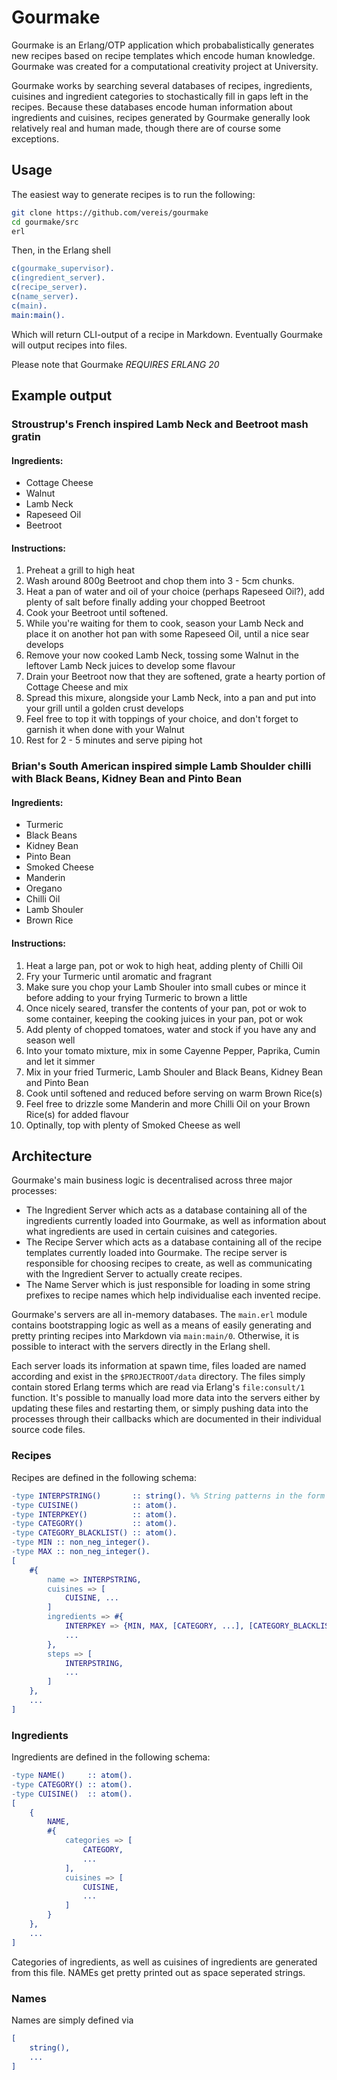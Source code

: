 # Gourmake
Gourmake is an Erlang/OTP application which probabalistically generates new recipes based on recipe templates which encode human knowledge. Gourmake was created for a computational creativity project at University.

Gourmake works by searching several databases of recipes, ingredients, cuisines and ingredient categories to stochastically fill in gaps left in the recipes. Because these databases encode human information about ingredients and cuisines, recipes generated by Gourmake generally look relatively real and human made, though there are of course some exceptions.

## Usage
The easiest way to generate recipes is to run the following:
```sh
git clone https://github.com/vereis/gourmake
cd gourmake/src
erl
```

Then, in the Erlang shell
```erlang
c(gourmake_supervisor).
c(ingredient_server).
c(recipe_server).
c(name_server).
c(main).
main:main().
```

Which will return CLI-output of a recipe in Markdown. Eventually Gourmake will output recipes into files.

Please note that Gourmake *REQUIRES ERLANG 20*

## Example output
### Stroustrup's French inspired Lamb Neck and Beetroot mash gratin
#### Ingredients:
- Cottage Cheese
- Walnut
- Lamb Neck
- Rapeseed Oil
- Beetroot
#### Instructions:
1) Preheat a grill to high heat
2) Wash around 800g Beetroot and chop them into 3 - 5cm chunks.
3) Heat a pan of water and oil of your choice (perhaps Rapeseed Oil?), add plenty of salt before finally adding your chopped Beetroot
4) Cook your Beetroot until softened.
5) While you're waiting for them to cook, season your Lamb Neck and place it on another hot pan with some Rapeseed Oil, until a nice sear develops
6) Remove your now cooked Lamb Neck, tossing some Walnut in the leftover Lamb Neck juices to develop some flavour
7) Drain your Beetroot now that they are softened, grate a hearty portion of Cottage Cheese and mix
8) Spread this mixure, alongside your Lamb Neck, into a pan and put into your grill until a golden crust develops
9) Feel free to top it with toppings of your choice, and don't forget to garnish it when done with your Walnut
10) Rest for 2 - 5 minutes and serve piping hot

### Brian's South American inspired simple Lamb Shoulder chilli with Black Beans, Kidney Bean and Pinto Bean
#### Ingredients:
- Turmeric
- Black Beans
- Kidney Bean
- Pinto Bean
- Smoked Cheese
- Manderin
- Oregano
- Chilli Oil
- Lamb Shouler
- Brown Rice
#### Instructions:
1) Heat a large pan, pot or wok to high heat, adding plenty of Chilli Oil
2) Fry your Turmeric until aromatic and fragrant
3) Make sure you chop your Lamb Shouler into small cubes or mince it before adding to your frying Turmeric to brown a little
4) Once nicely seared, transfer the contents of your pan, pot or wok to some container, keeping the cooking juices in your pan, pot or wok 
5) Add plenty of chopped tomatoes, water and stock if you have any and season well
6) Into your tomato mixture, mix in some Cayenne Pepper, Paprika, Cumin and let it simmer
7) Mix in your fried Turmeric, Lamb Shouler and Black Beans, Kidney Bean and Pinto Bean
8) Cook until softened and reduced before serving on warm Brown Rice(s)
9) Feel free to drizzle some Manderin and more Chilli Oil on your Brown Rice(s) for added flavour
10) Optinally, top with plenty of Smoked Cheese as well

## Architecture
Gourmake's main business logic is decentralised across three major processes: 
- The Ingredient Server which acts as a database containing all of the ingredients currently loaded into Gourmake, as well as information about what ingredients are used in certain cuisines and categories.
- The Recipe Server which acts as a database containing all of the recipe templates currently loaded into Gourmake. The recipe server is responsible for choosing recipes to create, as well as communicating with the Ingredient Server to actually create recipes.
- The Name Server which is just responsible for loading in some string prefixes to recipe names which help individualise each invented recipe.

Gourmake's servers are all in-memory databases. The ```main.erl``` module contains bootstrapping logic as well as a means of easily generating and pretty printing recipes into Markdown via ```main:main/0```. Otherwise, it is possible to interact with the servers directly in the Erlang shell.

Each server loads its information at spawn time, files loaded are named according and exist in the ```$PROJECTROOT/data``` directory. The files simply contain stored Erlang terms which are read via Erlang's ```file:consult/1``` function. It's possible to manually load more data into the servers either by updating these files and restarting them, or simply pushing data into the processes through their callbacks which are documented in their individual source code files.

### Recipes
Recipes are defined in the following schema:
```erlang
-type INTERPSTRING()       :: string(). %% String patterns in the form ~INTERPKEY are interpolated
-type CUISINE()            :: atom().
-type INTERPKEY()          :: atom().
-type CATEGORY()           :: atom().
-type CATEGORY_BLACKLIST() :: atom().
-type MIN :: non_neg_integer().
-type MAX :: non_neg_integer().
[
    #{
        name => INTERPSTRING,
        cuisines => [
            CUISINE, ...
        ]
        ingredients => #{
            INTERPKEY => {MIN, MAX, [CATEGORY, ...], [CATEGORY_BLACKLIST, ...]},
            ...
        },
        steps => [
            INTERPSTRING,
            ...
        ]
    },
    ...
]
```

### Ingredients
Ingredients are defined in the following schema:
```erlang
-type NAME()     :: atom().
-type CATEGORY() :: atom().
-type CUISINE()  :: atom().
[
    {
        NAME,
        #{
            categories => [
                CATEGORY,
                ...
            ],
            cuisines => [
                CUISINE,
                ...
            ]
        }
    },
    ...
]
```
Categories of ingredients, as well as cuisines of ingredients are generated from this file. NAMEs get pretty printed out as space seperated strings.

### Names
Names are simply defined via
```erlang
[
    string(),
    ...
]
```
